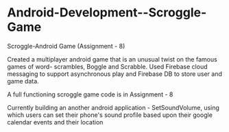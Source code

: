 # Android-Development--Scroggle-Game

Scroggle-Android Game	(Assignment - 8)

Created a multiplayer android game that is an unusual twist on the famous games of word- scrambles, Boggle and Scrabble. 
Used Firebase cloud messaging to support asynchronous play and Firebase DB to store user and game data.

A full functioning scroggle game code is in Assignment - 8

Currently building an another android application - SetSoundVolume, using which users can set their phone's sound
profile based upon their google calendar events and their location
